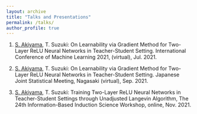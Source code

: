 ```yaml
---
layout: archive
title: "Talks and Presentations"
permalink: /talks/
author_profile: true
---
```


1. <ins>S. Akiyama</ins>, T. Suzuki: On Learnability via Gradient Method for Two-Layer ReLU Neural Networks in Teacher-Student Setting. International Conference of Machine Learning 2021, (virtual), Jul. 2021.

2. <ins>S. Akiyama</ins>, T. Suzuki: On Learnability via Gradient Method for Two-Layer ReLU Neural Networks in Teacher-Student Setting. Japanese Joint Statistical Meeting, Nagasaki (virtual), Sep. 2021.

3. <ins>S. Akiyama</ins>, T. Suzuki: Training Two-Layer ReLU Neural Networks in Teacher-Student Settings through Unadjusted Langevin Algorithm, The 24th Information-Based Induction Science Workshop, online, Nov. 2021.
